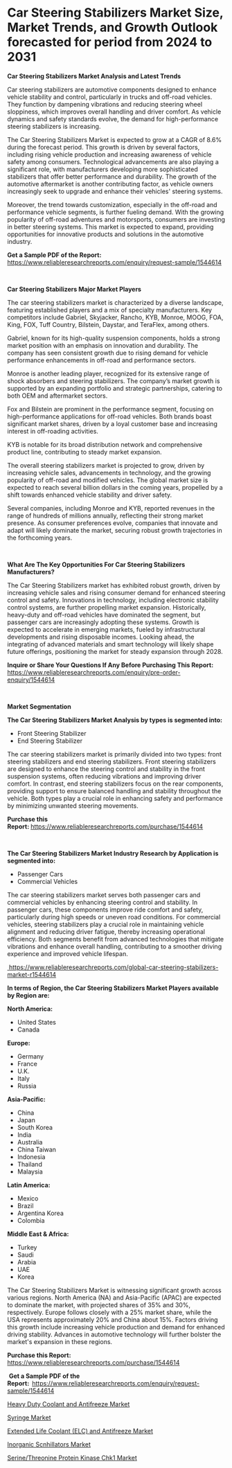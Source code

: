 <p><h1>Car Steering Stabilizers Market Size, Market Trends, and Growth Outlook forecasted for period from 2024 to 2031</h1></p><p><strong>Car Steering Stabilizers Market Analysis and Latest Trends</strong></p>
<p><p>Car steering stabilizers are automotive components designed to enhance vehicle stability and control, particularly in trucks and off-road vehicles. They function by dampening vibrations and reducing steering wheel sloppiness, which improves overall handling and driver comfort. As vehicle dynamics and safety standards evolve, the demand for high-performance steering stabilizers is increasing.</p><p>The Car Steering Stabilizers Market is expected to grow at a CAGR of 8.6% during the forecast period. This growth is driven by several factors, including rising vehicle production and increasing awareness of vehicle safety among consumers. Technological advancements are also playing a significant role, with manufacturers developing more sophisticated stabilizers that offer better performance and durability. The growth of the automotive aftermarket is another contributing factor, as vehicle owners increasingly seek to upgrade and enhance their vehicles' steering systems.</p><p>Moreover, the trend towards customization, especially in the off-road and performance vehicle segments, is further fueling demand. With the growing popularity of off-road adventures and motorsports, consumers are investing in better steering systems. This market is expected to expand, providing opportunities for innovative products and solutions in the automotive industry.</p></p>
<p><strong>Get a Sample PDF of the Report:&nbsp;</strong> <a href="https://www.reliableresearchreports.com/enquiry/request-sample/1544614?utm_campaign=116&utm_medium=2&utm_source=Github&utm_content=ia&utm_term=03112024&utm_id=car-steering-stabilizers">https://www.reliableresearchreports.com/enquiry/request-sample/1544614</a></p>
<p>&nbsp;</p>
<p><strong>Car Steering Stabilizers Major Market Players</strong></p>
<p><p>The car steering stabilizers market is characterized by a diverse landscape, featuring established players and a mix of specialty manufacturers. Key competitors include Gabriel, Skyjacker, Rancho, KYB, Monroe, MOOG, FOA, King, FOX, Tuff Country, Bilstein, Daystar, and TeraFlex, among others. </p><p>Gabriel, known for its high-quality suspension components, holds a strong market position with an emphasis on innovation and durability. The company has seen consistent growth due to rising demand for vehicle performance enhancements in off-road and performance sectors. </p><p>Monroe is another leading player, recognized for its extensive range of shock absorbers and steering stabilizers. The company’s market growth is supported by an expanding portfolio and strategic partnerships, catering to both OEM and aftermarket sectors. </p><p>Fox and Bilstein are prominent in the performance segment, focusing on high-performance applications for off-road vehicles. Both brands boast significant market shares, driven by a loyal customer base and increasing interest in off-roading activities. </p><p>KYB is notable for its broad distribution network and comprehensive product line, contributing to steady market expansion. </p><p>The overall steering stabilizers market is projected to grow, driven by increasing vehicle sales, advancements in technology, and the growing popularity of off-road and modified vehicles. The global market size is expected to reach several billion dollars in the coming years, propelled by a shift towards enhanced vehicle stability and driver safety.</p><p>Several companies, including Monroe and KYB, reported revenues in the range of hundreds of millions annually, reflecting their strong market presence. As consumer preferences evolve, companies that innovate and adapt will likely dominate the market, securing robust growth trajectories in the forthcoming years.</p></p>
<p>&nbsp;</p>
<p><strong>What Are The Key Opportunities For Car Steering Stabilizers Manufacturers?</strong></p>
<p><p>The Car Steering Stabilizers market has exhibited robust growth, driven by increasing vehicle sales and rising consumer demand for enhanced steering control and safety. Innovations in technology, including electronic stability control systems, are further propelling market expansion. Historically, heavy-duty and off-road vehicles have dominated the segment, but passenger cars are increasingly adopting these systems. Growth is expected to accelerate in emerging markets, fueled by infrastructural developments and rising disposable incomes. Looking ahead, the integrating of advanced materials and smart technology will likely shape future offerings, positioning the market for steady expansion through 2028.</p></p>
<p><strong>Inquire or Share Your Questions If Any Before Purchasing This Report:</strong> <a href="https://www.reliableresearchreports.com/enquiry/pre-order-enquiry/1544614?utm_campaign=116&utm_medium=2&utm_source=Github&utm_content=ia&utm_term=03112024&utm_id=car-steering-stabilizers">https://www.reliableresearchreports.com/enquiry/pre-order-enquiry/1544614</a></p>
<p>&nbsp;</p>
<p><strong>Market Segmentation</strong></p>
<p><strong>The Car Steering Stabilizers Market Analysis by types is segmented into:</strong></p>
<p><ul><li>Front Steering Stabilizer</li><li>End Steering Stabilizer</li></ul></p>
<p><p>The car steering stabilizers market is primarily divided into two types: front steering stabilizers and end steering stabilizers. Front steering stabilizers are designed to enhance the steering control and stability in the front suspension systems, often reducing vibrations and improving driver comfort. In contrast, end steering stabilizers focus on the rear components, providing support to ensure balanced handling and stability throughout the vehicle. Both types play a crucial role in enhancing safety and performance by minimizing unwanted steering movements.</p></p>
<p><strong>Purchase this Report:&nbsp;</strong><a href="https://www.reliableresearchreports.com/purchase/1544614?utm_campaign=116&utm_medium=2&utm_source=Github&utm_content=ia&utm_term=03112024&utm_id=car-steering-stabilizers">https://www.reliableresearchreports.com/purchase/1544614</a></p>
<p>&nbsp;</p>
<p><strong>The Car Steering Stabilizers Market Industry Research by Application is segmented into:</strong></p>
<p><ul><li>Passenger Cars</li><li>Commercial Vehicles</li></ul></p>
<p><p>The car steering stabilizers market serves both passenger cars and commercial vehicles by enhancing steering control and stability. In passenger cars, these components improve ride comfort and safety, particularly during high speeds or uneven road conditions. For commercial vehicles, steering stabilizers play a crucial role in maintaining vehicle alignment and reducing driver fatigue, thereby increasing operational efficiency. Both segments benefit from advanced technologies that mitigate vibrations and enhance overall handling, contributing to a smoother driving experience and improved vehicle lifespan.</p></p>
<p><a href="https://www.reliableresearchreports.com/global-car-steering-stabilizers-market-r1544614?utm_campaign=116&utm_medium=2&utm_source=Github&utm_content=ia&utm_term=03112024&utm_id=car-steering-stabilizers">&nbsp;https://www.reliableresearchreports.com/global-car-steering-stabilizers-market-r1544614</a></p>
<p><strong>In terms of Region, the Car Steering Stabilizers Market Players available by Region are:</strong></p>
<p>
    <p> <strong> North America: </strong>
        <ul>
            <li>United States</li>
            <li>Canada</li>
        </ul>
        </p> 
    <p> <strong> Europe: </strong>
        <ul>
            <li>Germany</li>
            <li>France</li>
            <li>U.K.</li>
            <li>Italy</li>
            <li>Russia</li>
        </ul>
        </p> 
    <p> <strong> Asia-Pacific: </strong>
        <ul>
            <li>China</li>
            <li>Japan</li>
            <li>South Korea</li>
            <li>India</li>
            <li>Australia</li>
            <li>China Taiwan</li>
            <li>Indonesia</li>
            <li>Thailand</li>
            <li>Malaysia</li>
        </ul>
        </p> 
    <p> <strong> Latin America: </strong>
        <ul>
            <li>Mexico</li>
            <li>Brazil</li>
            <li>Argentina Korea</li>
            <li>Colombia</li>
        </ul>
        </p> 
    <p> <strong> Middle East & Africa: </strong>
        <ul>
            <li>Turkey</li>
            <li>Saudi</li>
            <li>Arabia</li>
            <li>UAE</li>
            <li>Korea</li>
        </ul>
    </p>
    </p>
<p><p>The Car Steering Stabilizers Market is witnessing significant growth across various regions. North America (NA) and Asia-Pacific (APAC) are expected to dominate the market, with projected shares of 35% and 30%, respectively. Europe follows closely with a 25% market share, while the USA represents approximately 20% and China about 15%. Factors driving this growth include increasing vehicle production and demand for enhanced driving stability. Advances in automotive technology will further bolster the market's expansion in these regions.</p></p>
<p><strong>Purchase this Report: </strong><a href="https://www.reliableresearchreports.com/purchase/1544614?utm_campaign=116&utm_medium=2&utm_source=Github&utm_content=ia&utm_term=03112024&utm_id=car-steering-stabilizers">https://www.reliableresearchreports.com/purchase/1544614</a></p>
<p>&nbsp;<strong>Get a Sample PDF of the Report:&nbsp;&nbsp;</strong><a href="https://www.reliableresearchreports.com/enquiry/request-sample/1544614?utm_campaign=116&utm_medium=2&utm_source=Github&utm_content=ia&utm_term=03112024&utm_id=car-steering-stabilizers">https://www.reliableresearchreports.com/enquiry/request-sample/1544614</a></p>
<p><strong></strong></p>
<p><p><a href="https://github.com/gabrielleq8bung/Market-Research-Report-List-1/blob/main/heavy-duty-coolant-and-antifreeze-market.md?utm_campaign=116&utm_medium=2&utm_source=Github&utm_content=ia&utm_term=03112024&utm_id=car-steering-stabilizers">Heavy Duty Coolant and Antifreeze Market</a></p><p><a href="https://issuu.com/reportprime-2/docs/syringe-market-size-2030.pptx_9a4d806ff4b1e9?utm_campaign=116&utm_medium=2&utm_source=Github&utm_content=ia&utm_term=03112024&utm_id=car-steering-stabilizers">Syringe Market</a></p><p><a href="https://github.com/sogusofer/Market-Research-Report-List-1/blob/main/extended-life-coolant-elc-and-antifreeze-market.md?utm_campaign=116&utm_medium=2&utm_source=Github&utm_content=ia&utm_term=03112024&utm_id=car-steering-stabilizers">Extended Life Coolant (ELC) and Antifreeze Market</a></p><p><a href="https://www.linkedin.com/pulse/exploring-inorganic-scnhillators-market-dynamics-global-trends-4n3ve?utm_campaign=116&utm_medium=2&utm_source=Github&utm_content=ia&utm_term=03112024&utm_id=car-steering-stabilizers">Inorganic Scnhillators Market</a></p><p><a href="https://www.linkedin.com/pulse/strategic-forecast-serinethreonine-protein-kinase-chk1-market-uotje?utm_campaign=116&utm_medium=2&utm_source=Github&utm_content=ia&utm_term=03112024&utm_id=car-steering-stabilizers">Serine/Threonine Protein Kinase Chk1 Market</a></p></p>